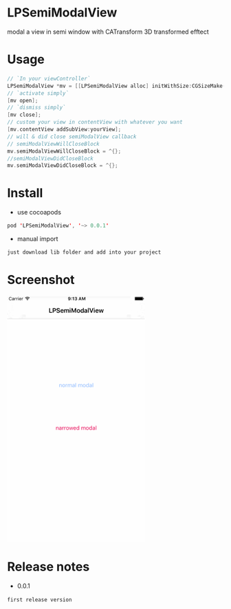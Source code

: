 # LPSemiModalView

modal a view in semi window with CATransform 3D transformed efftect

# Usage

```swift
// `In your viewController`
LPSemiModalView *mv = [[LPSemiModalView alloc] initWithSize:CGSizeMake(self.view.frame.size.width, 300) andBaseViewController:self];
// `activate simply`
[mv open];
// `dismiss simply`
[mv close];
// custom your view in contentView with whatever you want
[mv.contentView addSubView:yourView];
// will & did close semiModalView callback
// semiModalViewWillCloseBlock
mv.semiModalViewWillCloseBlock = ^{};
//semiModalViewDidCloseBlock
mv.semiModalViewDidCloseBlock = ^{};
```

# Install

- use cocoapods
```swift
pod 'LPSemiModalView', '~> 0.0.1'
```
- manual import
```swift
just download lib folder and add into your project
```

# Screenshot

<img src="screenshot.gif" width="320">

# Release notes

- 0.0.1

`first release version`
